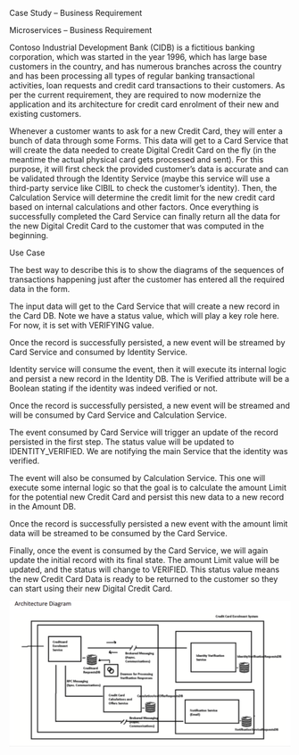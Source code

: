 Case Study – Business Requirement

Microservices – Business Requirement

Contoso Industrial Development Bank (CIDB) is a fictitious banking corporation, which was started in the year 1996, which has large base customers in the country, and has numerous branches across the country and has been processing all types of regular banking transactional activities, loan requests and credit card transactions to their customers. As per the current requirement, they are required to now modernize the application and its architecture for credit card enrolment of their new and existing customers.

Whenever a customer wants to ask for a new Credit Card, they will enter a bunch of data through some Forms. This data will get to a Card Service that will create the data needed to create Digital Credit Card on the fly (in the meantime the actual physical card gets processed and sent). For this purpose, it will first check the provided customer’s data is accurate and can be validated through the Identity Service (maybe this service will use a third-party service like CIBIL to check the customer’s identity). Then, the Calculation Service will determine the credit limit for the new credit card based on internal calculations and other factors. Once everything is successfully completed the Card Service can finally return all the data for the new Digital Credit Card to the customer that was computed in the beginning.

Use Case

The best way to describe this is to show the diagrams of the sequences of transactions happening just after the customer has entered all the required data in the form.

The input data will get to the Card Service that will create a new record in the Card DB. Note we have a status value, which will play a key role here. For now, it is set with VERIFYING value.

Once the record is successfully persisted, a new event will be streamed by Card Service and consumed by Identity Service.

Identity service will consume the event, then it will execute its internal logic and persist a new record in the Identity DB. The is Verified attribute will be a Boolean stating if the identity was indeed verified or not.

Once the record is successfully persisted, a new event will be streamed and will be consumed by Card Service and Calculation Service.

The event consumed by Card Service will trigger an update of the record persisted in the first step. The status value will be updated to IDENTITY_VERIFIED. We are notifying the main Service that the identity was verified.

The event will also be consumed by Calculation Service. This one will execute some internal logic so that the goal is to calculate the amount Limit for the potential new Credit Card and persist this new data to a new record in the Amount DB.

Once the record is successfully persisted a new event with the amount limit data will be streamed to be consumed by the Card Service.

Finally, once the event is consumed by the Card Service, we will again update the initial record with its final state. The amount Limit value will be updated, and the status will change to VERIFIED. This status value means the new Credit Card Data is ready to be returned to the customer so they can start using their new Digital Credit Card.

![case-study-eks](./first-case-study-eks.png 'case-study-eks')
